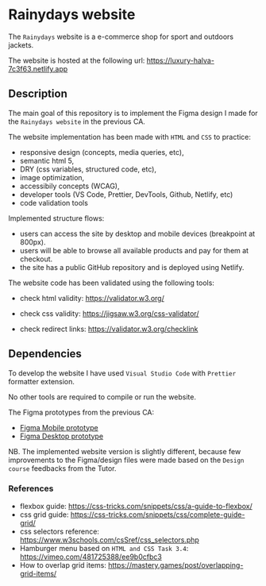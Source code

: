 # Rainydays website

<!-- A simple overview of use/purpose. -->

The `Rainydays` website is a e-commerce shop for sport and outdoors jackets.

The website is hosted at the following url: <https://luxury-halva-7c3f63.netlify.app>

## Description

<!-- An in-depth paragraph about your project and overview of use. -->

The main goal of this repository is to implement the Figma design I made for the `Rainydays website` in the previous CA.

The website implementation has been made with `HTML` and `CSS` to practice:

- responsive design (concepts, media queries, etc),
- semantic html 5,
- DRY (css variables, structured code, etc),
- image optimization,
- accessibily concepts (WCAG),
- developer tools (VS Code, Prettier, DevTools, Github, Netlify, etc)
- code validation tools

Implemented structure flows:

- users can access the site by desktop and mobile devices (breakpoint at 800px).
- users will be able to browse all available products and pay for them at checkout.
- the site has a public GitHub repository and is deployed using Netlify.

The website code has been validated using the following tools:

- check html validity: <https://validator.w3.org/>

- check css validity: <https://jigsaw.w3.org/css-validator/>

- check redirect links: <https://validator.w3.org/checklink>

## Dependencies

<!-- - Describe any prerequisites, libraries, OS version, etc., needed before installing the program.
- ex. Windows 10 -->

To develop the website I have used `Visual Studio Code` with `Prettier` formatter extension.

No other tools are required to compile or run the website.

The Figma prototypes from the previous CA:

- [Figma Mobile prototype](https://www.figma.com/proto/o9Y8vfut7qEa2hOQ5RBPBm/Design1_FP?page-id=924%3A505&node-id=1139%3A899&viewport=472%2C109%2C0.34&scaling=min-zoom&starting-point-node-id=1139%3A899&show-proto-sidebar=1)
- [Figma Desktop prototype](https://www.figma.com/proto/o9Y8vfut7qEa2hOQ5RBPBm/Design1_FP?page-id=924%3A506&node-id=1139%3A1932&viewport=796%2C261%2C0.11&scaling=scale-down&starting-point-node-id=1139%3A1932&show-proto-sidebar=1)

NB. The implemented website version is slightly different, because few improvements to the Figma/design files were made based on the `Design course` feedbacks from the Tutor.

### References

- flexbox guide: <https://css-tricks.com/snippets/css/a-guide-to-flexbox/>
- css grid guide: <https://css-tricks.com/snippets/css/complete-guide-grid/>
- css selectors reference: <https://www.w3schools.com/csSref/css_selectors.php>
- Hamburger menu based on `HTML and CSS Task 3.4`: <https://vimeo.com/481725388/ee9b0cfbc3>
- How to overlap grid items: <https://mastery.games/post/overlapping-grid-items/>
